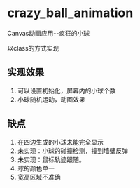 # crazy_ball_animation
Canvas动画应用--疯狂的小球

以class的方式实现

## 实现效果
  1. 可以设置初始化，屏幕内的小球个数
  2. 小球随机运动，动画效果

## 缺点
  1. 在四边生成的小球未能完全显示
  2. 未实现：小球的碰撞检测，撞到墙壁反弹 
  3. 未实现：鼠标轨迹跟随。
  4. 球的颜色单一
  5. 宽高区域不准确